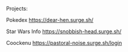 Projects:

Pokedex
https://dear-hen.surge.sh/

Star Wars Info
https://snobbish-head.surge.sh/

Coockenu
https://pastoral-noise.surge.sh/login
